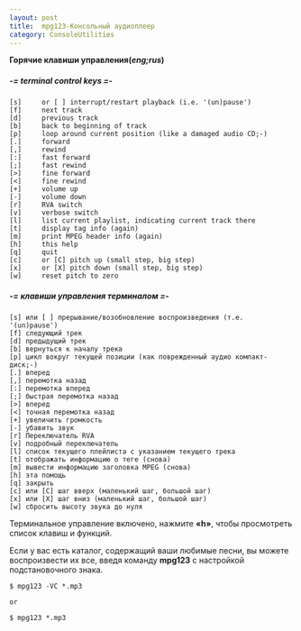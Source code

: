 ```yaml
---
layout: post
title:  mpg123-Консольный аудиоплеер
category: ConsoleUtilities
---
```


**Горячие клавиши управления(***eng;rus***)**

##### -= terminal control keys =-

    [s]     or [ ] interrupt/restart playback (i.e. '(un)pause')
    [f]     next track
    [d]     previous track
    [b]     back to beginning of track
    [p]     loop around current position (like a damaged audio CD;-)
    [.]     forward
    [,]     rewind
    [:]     fast forward
    [;]     fast rewind
    [>]     fine forward
    [<]     fine rewind
    [+]     volume up
    [-]     volume down
    [r]     RVA switch
    [v]     verbose switch
    [l]     list current playlist, indicating current track there
    [t]     display tag info (again)
    [m]     print MPEG header info (again)
    [h]     this help
    [q]     quit
    [c]     or [C] pitch up (small step, big step)
    [x]     or [X] pitch down (small step, big step)
    [w]     reset pitch to zero

##### -= клавиши управления терминалом =-

    [s] или [ ] прерывание/возобновление воспроизведения (т.е. '(un)pause')
    [f] следующий трек
    [d] предыдущий трек
    [b] вернуться к началу трека
    [p] цикл вокруг текущей позиции (как поврежденный аудио компакт-диск;-)
    [.] вперед
    [,] перемотка назад
    [:] перемотка вперед
    [;] быстрая перемотка назад
    [>] вперед
    [<] точная перемотка назад
    [+] увеличить громкость
    [-] убавить звук
    [r] Переключатель RVA
    [v] подробный переключатель
    [l] список текущего плейлиста с указанием текущего трека
    [t] отображать информацию о теге (снова)
    [m] вывести информацию заголовка MPEG (снова)
    [h] эта помощь
    [q] закрыть
    [c] или [C] шаг вверх (маленький шаг, большой шаг)
    [x] или [X] шаг вниз (маленький шаг, большой шаг)
    [w] сбросить высоту звука до нуля

Терминальное управление включено, нажмите **«h»**, чтобы просмотреть список клавиш и функций.

Если у вас есть каталог, содержащий ваши любимые песни, вы можете воспроизвести их все, введя команду **mpg123** с настройкой подстановочного знака.

    $ mpg123 -VC *.mp3

    or

    $ mpg123 *.mp3

